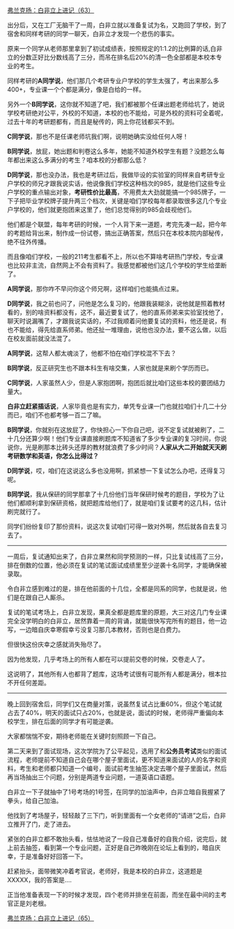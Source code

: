 <p></p><a href="https://zhuanlan.zhihu.com/p/102427117" data-draft-node="block" data-draft-type="link-card" data-image="https://pic3.zhimg.com/v2-2d9ee0f837d2a8fd267d3871e1a16502_180x120.jpg" data-image-width="963" data-image-height="339" class="internal">弗兰克扬：白非立上进记（63）</a><p>出分后，又在工厂无脑干了一周，白非立就以准备复试为名，又跑回了学校，到了宿舍和同样考研的同学一聊天，白非立才发现一个悲伤的事实。</p><p>原来一个同学从老师那里拿到了初试成绩表，按照规定的1:1.2的比例算的话,白非立的分数正好比分数线高了三分，而吊在排名后20%的清一色全部都是本校本专业的考生。</p><p>同样考研的<b>A同学说</b>，他们那几个考研专业户学校的学生太强了，考出来那么多400+，专业课一个个都是满分，像是白给的一样。</p><p>另外一个<b>B同学说</b>，这你就不知道了吧，我们都被那个任课出题老师给坑了，她说学校考研绝对公平，外校的不知道，本校的也不能给，可是外校的资料可全着呢，过去十年的考研题都有，而且是秘传的，网上你花钱都买不到。</p><p><b>C同学说</b>，那也不是任课老师坑我们啊，说明她确实没给任何人呀！</p><p><b>B同学说</b>，放屁，她出题和判卷这么多年，她能不知道外校学生有题？没题怎么每年都出来这么多满分的考生？咱本校的分都那么低？</p><p><b>D同学说</b>，那也没办法，我也是考研过后，我做毕设的实验室的同样来自考研专业户学校的师兄才跟我说实话，他说像我们学校这种档次的985，就是他们这些专业户学校的重点输出对象，<b>考研性价比最高</b>，不用费太大劲就能搞一个985牌子，一下子把毕业学校牌子提升两三个档次，关键是咱们学校每年都录取很多这几个专业户学校的，他们就更抱团来这里了，他们总觉得别的985会歧视他们。   </p><p>他们都是个联盟，每年考研的时候，一个人背下来一道题，考完先凑一起，把今年的考题给背出来，制作成一份试卷，搞出正确答案，然后只在本校本院内部秘传，绝不往外传播。</p><p>而且像咱们学校，一般的211考生都看不上，所以也不算啥考研热门学校，专业课也比较非主流，自然网上不会有资料了。我感觉都被他们这几个学校的学生给垄断了。</p><p><b>A同学说</b>，那你咋不早问你这个师兄啊，这样咱们也能搞点过来。</p><p><b>D同学说</b>，我之前也问了，问他是怎么复习的，他跟我装糊涂，说他就是照着教材看的，别的啥资料都没有，这不，最近要复试了，他的直系师弟来实验室找他了，聊天时说漏嘴了，才跟我说实话的，不过我顺着问他要复试的资料，他还是说，有也不能给，得先给直系师弟。他还扯一堆理由，说他也没办法，要不这么做，以后在校友面前就没法混了。</p><p><b>A同学说</b>，这帮人都太魂淡了，他都不怕在咱们学校混不下去？</p><p><b>B同学说</b>，反正研究生也不跟本科生有啥交集，人家也就是来刷个学历而已。</p><p><b>C同学说</b>，人家虽然人少，但是人家抱团啊，抱团后就比咱们这些本校的要团结力量大。</p><p><b>白非立赶紧插话说</b>，人家毕竟也是有实力，单凭专业课一门也就拉咱们十几二十分而已，咱们不也都考够一百二了嘛。</p><p><b>B同学说</b>，你就别在这放屁了，你快担心一下你自己吧，说不定复试就被刷了，二十几分还算少啊！他们专业课直接刷题库不知道省了多少专业课的复习时间，你说说你，光是刷那本比砖头还厚的教材就浪费了多少时间？<b>人家从大二开始就天天刷考研数学和英语，你怎么比得过？</b></p><p><b>D同学说</b>，哎，咱们在这说这么多也没用啊，抓紧想一下复试怎么办吧，还得复习呢。</p><p><b>B同学说</b>，我从保研的同学那拿了十几份他们当年保研时候考的题目，学校为了让他们都顺利拿到保研资格，就把题库给他们了，就是咱们复试要考的这几科，估计刷完就行了。</p><p>同学们纷纷复印了那份资料，说这次复试咱们可得一致对外啊，然后就各自去复习去了。</p><hr/><p>一周后，复试通知出来了，白非立果然和同学预测的一样，只比复试线高了三分，排在倒数的位置，他必须在复试的笔试面试成绩里至少逆袭十名同学，才能确保被录取。</p><p>令白非立感到难过的是，排在他前面的十几位，全都是同系的同学，也就是说，他们是在跟自己人厮杀。</p><p>复试的笔试考场上，白非立发现，果真全都是题库里的原题，大三对这几门专业课完全没学明白的白非立，居然靠着一周的背诵，就能很快写完所有的题目，他一边写，一边暗自庆幸寒假幸亏没复习那几本教材，否则也是白费力。</p><p>但很快这份庆幸之感就消失殆尽了。</p><p>因为他发现，几乎考场上的所有人都在可以提前交卷的时候，交卷走人了。</p><p>这说明了，其他所有人也都背了题库，这场考试很有可能所有人都是满分，根本拉不开任何差距。</p><hr/><p>晚上回到宿舍后，同学们又在商量对策，说虽然复试占比重60%，但这个笔试就占去了40%，明天的面试只占20%，也就是说，面试的时候，老师得严重偏向本校学生，排在后面的同学才有可能逆袭。</p><p>大家都惴惴不安，期待老师能在关键时刻照顾一下自己。</p><p>第二天来到了面试现场，这次学院为了公平起见，选用了和<b>公务员考试</b>类似的面试流程，老师提前不知道自己会在哪个屋子里面试，更不知道来面试的人的名字和资料，考生和老师都只知道一个编号，面试前考生抽签决定去哪个屋子里面试，然后再当场抽出三个问题，分别是两道专业问题，一道英语口语题。</p><p>白非立一下子就抽中了1号考场的1号签，在同学的加油声中，白非立暗自我握紧了拳头，给自己加油。</p><p>他找到了考场屋子，轻轻敲了三下门，听到里面有一个女老师的“请进”之后，白非立推开了门，走了进去。</p><p>紧张的白非立都不敢抬头看，怯怯地说了一段自己准备好的自我介绍，说完后，就上前去抽签，看到第一个专业问题，正好是自己昨晚刚在论坛上看到的，暗自庆幸，于是准备好好回答一下。</p><p>赶紧抬头，面带微笑冲着考官说，老师好，我是本校的白非立，这道题是XXXXX，我的答案是....</p><p>正当他准备表现一下的时候才发现，四个老师并排坐在前面，而坐在最中间的主考官正是刘老根。</p><a href="https://zhuanlan.zhihu.com/p/102580874" data-draft-node="block" data-draft-type="link-card" data-image="https://pic2.zhimg.com/v2-d191a464a1d1b1a296590fddf29bf889_180x120.jpg" data-image-width="1142" data-image-height="414" class="internal">弗兰克扬：白非立上进记（65）</a><p></p>